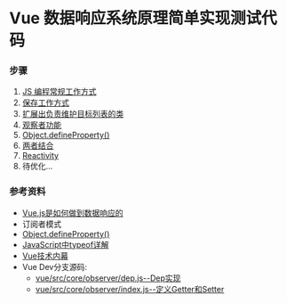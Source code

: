 # Vue 数据响应系统原理简单实现测试代码

### 步骤
1. [JS 编程常规工作方式](./src/01.js)
2. [保存工作方式](./src/02.js)
3. [扩展出负责维护目标列表的类](./src/03.js)
4. [观察者功能](./src/04.js)
5. [Object.defineProperty()](./src/05_1.js)
6. [两者结合](./src/05_2.js)
7. [Reactivity](./src/06_0.js)
8. 待优化...

### 参考资料
+ [Vue.js是如何做到数据响应的](http://web.jobbole.com/95035/)
+ 订阅者模式
+ [Object.defineProperty()](https://developer.mozilla.org/en-US/docs/Web/JavaScript/Reference/Global_Objects/Object/defineProperty)
+ [JavaScript中typeof详解](https://www.cnblogs.com/liu-fei-fei/p/7715870.html)
+ [Vue技术内幕](http://hcysun.me/vue-design/art/1start-learn.html)
+ Vue Dev分支源码:
  + [vue/src/core/observer/dep.js--Dep实现](https://github.com/vuejs/vue/blob/dev/src/core/observer/dep.js)
  + [vue/src/core/observer/index.js--定义Getter和Setter](https://github.com/vuejs/vue/blob/dev/src/core/observer/index.js)
